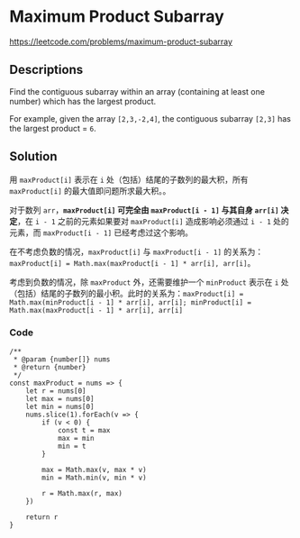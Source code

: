 # Maximum Product Subarray

https://leetcode.com/problems/maximum-product-subarray

## Descriptions

Find the contiguous subarray within an array (containing at least one number) which has the largest product.

For example, given the array `[2,3,-2,4]`, the contiguous subarray `[2,3]` has the largest product = `6`.

## Solution

用 `maxProduct[i]` 表示在 `i` 处（包括）结尾的子数列的最大积，所有 `maxProduct[i]` 的最大值即问题所求最大积。。

对于数列 `arr`，**`maxProduct[i]` 可完全由 `maxProduct[i - 1]` 与其自身 `arr[i]` 决定**，在 `i - 1` 之前的元素如果要对 `maxProduct[i]` 造成影响必须通过 `i - 1` 处的元素，而 `maxProduct[i - 1]` 已经考虑过这个影响。

在不考虑负数的情况，`maxProduct[i]` 与 `maxProduct[i - 1]` 的关系为：`maxProduct[i] = Math.max(maxProduct[i - 1] * arr[i], arr[i]`。

考虑到负数的情况，除 `maxProduct` 外，还需要维护一个 `minProduct` 表示在 `i` 处（包括）结尾的子数列的最小积。此时的关系为：`maxProduct[i] = Math.max(minProduct[i - 1] * arr[i], arr[i]; minProduct[i] = Math.max(maxProduct[i - 1] * arr[i], arr[i]`

### Code 

```
/**
 * @param {number[]} nums
 * @return {number}
 */
const maxProduct = nums => {
    let r = nums[0]
    let max = nums[0]
    let min = nums[0]
    nums.slice(1).forEach(v => {
        if (v < 0) {
            const t = max
            max = min
            min = t
        }

        max = Math.max(v, max * v)
        min = Math.min(v, min * v)

        r = Math.max(r, max)
    })

    return r
}
```